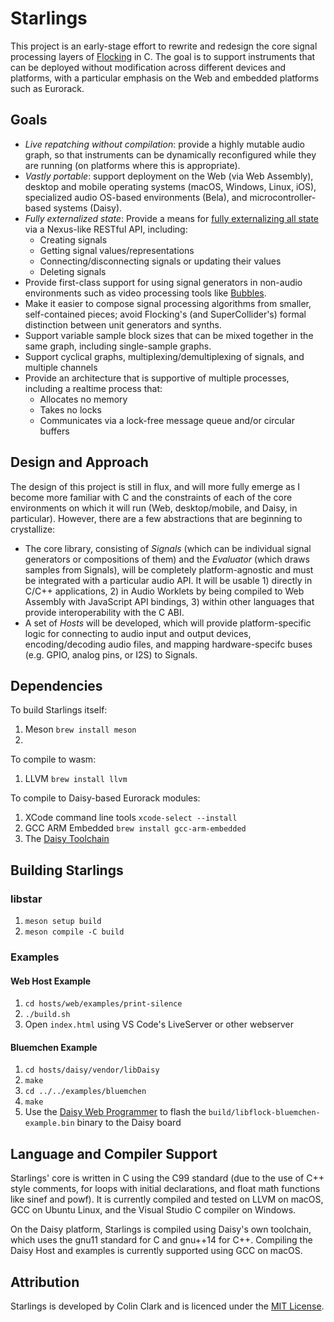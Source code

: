 # Starlings

This project is an early-stage effort to rewrite and redesign the core signal processing layers of [Flocking](https://flockingjs.org) in C. The goal is to support instruments that can be deployed without modification across different devices and platforms, with a particular emphasis on the Web and embedded platforms such as Eurorack.

## Goals

* *Live repatching without compilation*: provide a highly mutable audio graph, so that instruments can be dynamically reconfigured while they are running (on platforms where this is appropriate).
* *Vastly portable*: support deployment on the Web (via Web Assembly), desktop and mobile operating systems (macOS, Windows, Linux, iOS), specialized audio OS-based environments (Bela), and microcontroller-based systems (Daisy).
* *Fully externalized state*: Provide a means for [fully externalizing all state](http://openresearch.ocadu.ca/id/eprint/2059/1/Clark_sdr_2017_preprint.pdf) via a Nexus-like RESTful API, including:
    * Creating signals
    * Getting signal values/representations
    * Connecting/disconnecting signals or updating their values
    * Deleting signals
* Provide first-class support for using signal generators in non-audio environments such as video processing tools like [Bubbles](https://github.com/colinbdclark/bubbles).
* Make it easier to compose signal processing algorithms from smaller, self-contained pieces; avoid Flocking's (and SuperCollider's) formal distinction between unit generators and synths.
* Support variable sample block sizes that can be mixed together in the same graph, including single-sample graphs.
* Support cyclical graphs, multiplexing/demultiplexing of signals, and multiple channels
* Provide an architecture that is supportive of multiple processes, including a realtime process that:
    * Allocates no memory
    * Takes no locks
    * Communicates via a lock-free message queue and/or circular buffers

## Design and Approach

The design of this project is still in flux, and will more fully emerge as I become more familiar with C and the constraints of each of the core environments on which it will run (Web, desktop/mobile, and Daisy, in particular). However, there are a few abstractions that are beginning to crystallize:
* The core library, consisting of _Signals_ (which can be individual signal generators or compositions of them) and the _Evaluator_ (which draws samples from Signals), will be completely platform-agnostic and must be integrated with a particular audio API. It will be usable 1) directly in C/C++ applications, 2) in Audio Worklets by being compiled to Web Assembly with JavaScript API bindings, 3) within other languages that provide interoperability with the C ABI.
* A set of _Hosts_ will be developed, which will provide platform-specific logic for connecting to audio input and output devices, encoding/decoding audio files, and mapping hardware-specifc buses (e.g. GPIO, analog pins, or I2S) to Signals.

## Dependencies
To build Starlings itself:
1. Meson ```brew install meson```
2.

To compile to wasm:
1. LLVM ```brew install llvm```

To compile to Daisy-based Eurorack modules:
1. XCode command line tools ```xcode-select --install```
2. GCC ARM Embedded ```brew install gcc-arm-embedded```
3. The [Daisy Toolchain](https://github.com/electro-smith/DaisyWiki/wiki/1.-Setting-Up-Your-Development-Environment#1-install-the-toolchain)

## Building Starlings

### libstar
1. ```meson setup build```
2. ```meson compile -C build```

### Examples

#### Web Host Example
1. ```cd hosts/web/examples/print-silence```
2. ```./build.sh```
3. Open ```index.html``` using VS Code's LiveServer or other webserver

#### Bluemchen Example
1. ```cd hosts/daisy/vendor/libDaisy```
2. ```make```
3. ```cd ../../examples/bluemchen```
2. ```make```
3. Use the [Daisy Web Programmer](https://electro-smith.github.io/Programmer/) to flash the ```build/libflock-bluemchen-example.bin``` binary to the Daisy board


## Language and Compiler Support
Starlings' core is written in C using the C99 standard (due to the use of C++ style comments, for loops with initial declarations, and float math functions like sinef and powf). It is currently compiled and tested on LLVM on macOS, GCC on Ubuntu Linux, and the Visual Studio C compiler on Windows.

On the Daisy platform, Starlings is compiled using Daisy's own toolchain, which uses the gnu11 standard for C and gnu++14 for C++. Compiling the Daisy Host and examples is currently supported using GCC on macOS.

## Attribution

Starlings is developed by Colin Clark and is licenced under the [MIT License](LICENSE).
